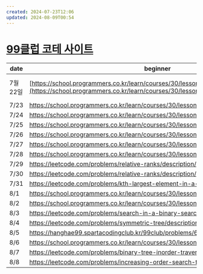 ```yaml
---
created: 2024-07-23T12:06
updated: 2024-08-09T00:54
---
```


# [99클럽 코테 사이트](https://hanghae99.spartacodingclub.kr/99club/lms)

| date   | beginner                                                                                                                             | middler                                                                                                                                                     | challenger                                                                                                                             |
| ------ | ------------------------------------------------------------------------------------------------------------------------------------ | ----------------------------------------------------------------------------------------------------------------------------------------------------------- | -------------------------------------------------------------------------------------------------------------------------------------- |
| 7월 22일 | [https://school.programmers.co.kr/learn/courses/30/lessons/12932](https://school.programmers.co.kr/learn/courses/30/lessons/12932) ✔ | [https://school.programmers.co.kr/learn/courses/30/lessons/87390](https://school.programmers.co.kr/learn/courses/30/lessons/87390) ❔<br>수학문제 같았다. 못풀어서 답안 봄 | [https://school.programmers.co.kr/learn/courses/30/lessons/154539](https://school.programmers.co.kr/learn/courses/30/lessons/154539) ✔ |
| 7/23   | https://school.programmers.co.kr/learn/courses/30/lessons/12944                                                                      | https://school.programmers.co.kr/learn/courses/30/lessons/12954                                                                                             | https://school.programmers.co.kr/learn/courses/30/lessons/135807                                                                       |
| 7/24   | https://school.programmers.co.kr/learn/courses/30/lessons/12916                                                                      | https://school.programmers.co.kr/learn/courses/30/lessons/12915                                                                                             | https://hanghae99.spartacodingclub.kr/99club/problems/66a0602063556c63ad770f27                                                         |
| 7/25   | https://school.programmers.co.kr/learn/courses/30/lessons/12925                                                                      | https://hanghae99.spartacodingclub.kr/99club/problems/66a1b1a0a0d6369963f3600e                                                                              | https://school.programmers.co.kr/learn/courses/30/lessons/60057                                                                        |
| 7/26   | https://school.programmers.co.kr/learn/courses/30/lessons/42576                                                                      | https://school.programmers.co.kr/learn/courses/30/lessons/42577                                                                                             | https://school.programmers.co.kr/learn/courses/30/lessons/42579                                                                        |
| 7/27   | https://school.programmers.co.kr/learn/courses/30/lessons/1845                                                                       | https://school.programmers.co.kr/learn/courses/30/lessons/42578                                                                                             | https://school.programmers.co.kr/learn/courses/30/lessons/147354                                                                       |
| 7/28   | https://school.programmers.co.kr/learn/courses/30/lessons/12909                                                                      | https://school.programmers.co.kr/learn/courses/30/lessons/12946                                                                                             | https://school.programmers.co.kr/learn/courses/30/lessons/176962                                                                       |
| 7/29   | https://leetcode.com/problems/relative-ranks/description/                                                                            | https://school.programmers.co.kr/learn/courses/30/lessons/42586                                                                                             | https://school.programmers.co.kr/learn/courses/30/lessons/118667                                                                       |
| 7/30   | https://leetcode.com/problems/relative-ranks/description/                                                                            | https://school.programmers.co.kr/learn/courses/30/lessons/42626                                                                                             | https://www.acmicpc.net/problem/1927                                                                                                   |
| 7/31   | https://leetcode.com/problems/kth-largest-element-in-a-stream/description/                                                           | https://school.programmers.co.kr/learn/courses/30/lessons/42628                                                                                             | https://www.acmicpc.net/problem/11279                                                                                                  |
| 8/1    | https://school.programmers.co.kr/learn/courses/30/lessons/12933✔                                                                     | https://school.programmers.co.kr/learn/courses/30/lessons/159994✔                                                                                           | https://school.programmers.co.kr/learn/courses/30/lessons/42746✔                                                                       |
| 8/2    | https://school.programmers.co.kr/learn/courses/30/lessons/12917❌                                                                     | https://school.programmers.co.kr/learn/courses/30/lessons/42747                                                                                             | https://www.acmicpc.net/problem/1135                                                                                                   |
| 8/3    | https://leetcode.com/problems/search-in-a-binary-search-tree/description/                                                            | https://www.acmicpc.net/problem/10815                                                                                                                       | https://school.programmers.co.kr/learn/courses/30/lessons/43238                                                                        |
| 8/4    | https://leetcode.com/problems/symmetric-tree/description/                                                                            | https://hanghae99.spartacodingclub.kr/99club/problems/66aee0a07928c978362c597b                                                                              | https://school.programmers.co.kr/learn/courses/30/lessons/43236                                                                        |
| 8/5    | https://hanghae99.spartacodingclub.kr/99club/problems/66b032207928c9783637294f                                                       | https://hanghae99.spartacodingclub.kr/99club/problems/66b032207928c97836372958                                                                              | https://school.programmers.co.kr/learn/courses/30/lessons/42839                                                                        |
| 8/6    | https://school.programmers.co.kr/learn/courses/30/lessons/86491                                                                      | https://school.programmers.co.kr/learn/courses/30/lessons/84512                                                                                             | https://school.programmers.co.kr/learn/courses/30/lessons/12952                                                                        |
| 8/7    | https://leetcode.com/problems/binary-tree-inorder-traversal/description/                                                             | https://www.acmicpc.net/problem/2644                                                                                                                        | https://www.acmicpc.net/problem/17834                                                                                                  |
| 8/8    | https://leetcode.com/problems/increasing-order-search-tree/description/                                                              | https://www.acmicpc.net/problem/2667                                                                                                                        | https://www.acmicpc.net/problem/5547                                                                                                   |
